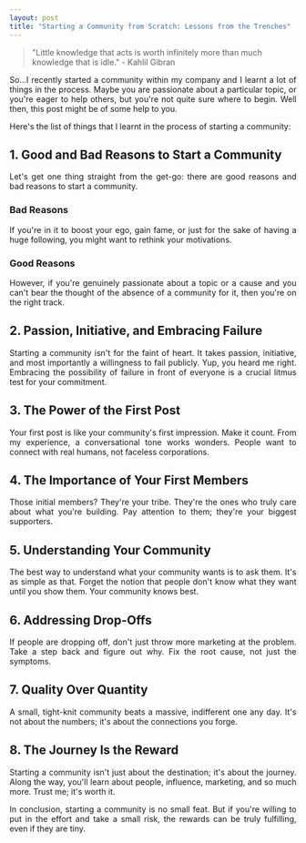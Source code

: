 ```yaml
---
layout: post
title: "Starting a Community from Scratch: Lessons from the Trenches"
---
```


> "Little knowledge that acts is worth infinitely more than much knowledge that is idle." - Kahlil Gibran

<p align="justify">So...I recently started a community within my company and I learnt a lot of things in the process. Maybe you are passionate about a particular topic, or you're eager to help others, but you're not quite sure where to begin. Well then, this post might be of some help to you.</p>

<p align="justify">Here's the list of things that I learnt in the process of starting a community:</p>

## 1. Good and Bad Reasons to Start a Community
<p align="justify">Let's get one thing straight from the get-go: there are good reasons and bad reasons to start a community.</p>

### Bad Reasons
<p align="justify">If you're in it to boost your ego, gain fame, or just for the sake of having a huge following, you might want to rethink your motivations.</p>

### Good Reasons
<p align="justify">However, if you're genuinely passionate about a topic or a cause and you can't bear the thought of the absence of a community for it, then you're on the right track.</p>

## 2. Passion, Initiative, and Embracing Failure
<p align="justify">Starting a community isn't for the faint of heart. It takes passion, initiative, and most importantly a willingness to fail publicly. Yup, you heard me right. Embracing the possibility of failure in front of everyone is a crucial litmus test for your commitment.</p>

## 3. The Power of the First Post
<p align="justify">Your first post is like your community's first impression. Make it count. From my experience, a conversational tone works wonders. People want to connect with real humans, not faceless corporations.</p>

## 4. The Importance of Your First Members
<p align="justify">Those initial members? They're your tribe. They're the ones who truly care about what you're building. Pay attention to them; they're your biggest supporters.</p>

## 5. Understanding Your Community
<p align="justify">The best way to understand what your community wants is to ask them. It's as simple as that. Forget the notion that people don't know what they want until you show them. Your community knows best.</p>

## 6. Addressing Drop-Offs
<p align="justify">If people are dropping off, don't just throw more marketing at the problem. Take a step back and figure out why. Fix the root cause, not just the symptoms.</p>

## 7. Quality Over Quantity
<p align="justify">A small, tight-knit community beats a massive, indifferent one any day. It's not about the numbers; it's about the connections you forge.</p>

## 8. The Journey Is the Reward
<p align="justify">Starting a community isn't just about the destination; it's about the journey. Along the way, you'll learn about people, influence, marketing, and so much more. Trust me; it's worth it.</p>

<p align="justify">In conclusion, starting a community is no small feat. But if you're willing to put in the effort and take a small risk, the rewards can be truly fulfilling, even if they are tiny.</p>
